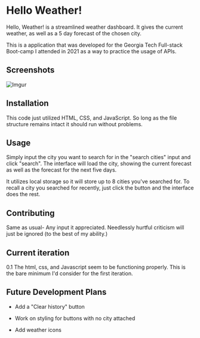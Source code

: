 # Hello Weather!

Hello, Weather! is a streamlined weather dashboard. It gives the current weather, as well as a 5 day forecast of the chosen city. 

This is a application that was developed for the Georgia Tech Full-stack Boot-camp I attended in 2021 as a way to practice the usage of APIs. 

## Screenshots
![Imgur](https://i.imgur.com/SZi2hJ0.png)



## Installation

This code just utilized HTML, CSS, and JavaScript. So long as the file structure remains intact it should run without problems.


## Usage

Simply input the city you want to search for in the "search cities" input and click "search". The interface will load the city, showing the current forecast as well as the forecast for the next five days. 

It utilizes local storage so it will store up to 8 cities you've searched for. To recall a city you searched for recently, just click the button and the interface does the rest.


## Contributing

Same as usual- Any input it appreciated. Needlessly hurtful criticism will just be ignored (to the best of my ability.)


## Current iteration

0.1  The html, css, and Javascript seem to be functioning properly. This is the bare minimum I'd consider for the first iteration. 


## Future Development Plans

- Add a "Clear history" button

- Work on styling for buttons with no city attached

- Add weather icons
